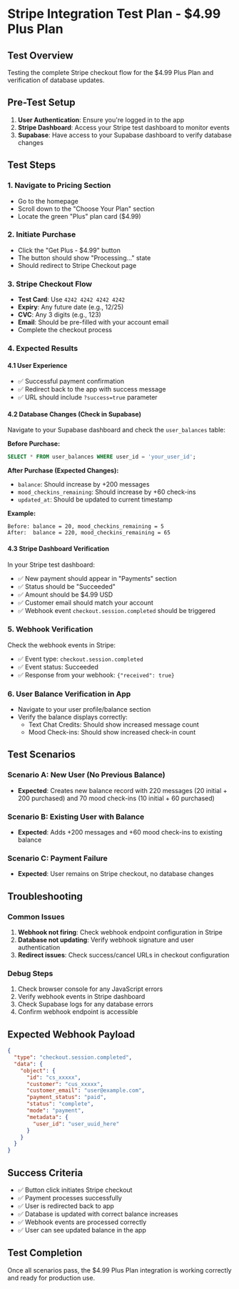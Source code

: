 # Stripe Integration Test Plan - $4.99 Plus Plan

## Test Overview

Testing the complete Stripe checkout flow for the $4.99 Plus Plan and verification of database updates.

## Pre-Test Setup

1. **User Authentication**: Ensure you're logged in to the app
2. **Stripe Dashboard**: Access your Stripe test dashboard to monitor events
3. **Supabase**: Have access to your Supabase dashboard to verify database changes

## Test Steps

### 1. Navigate to Pricing Section

- Go to the homepage
- Scroll down to the "Choose Your Plan" section
- Locate the green "Plus" plan card ($4.99)

### 2. Initiate Purchase

- Click the "Get Plus - $4.99" button
- The button should show "Processing..." state
- Should redirect to Stripe Checkout page

### 3. Stripe Checkout Flow

- **Test Card**: Use `4242 4242 4242 4242`
- **Expiry**: Any future date (e.g., 12/25)
- **CVC**: Any 3 digits (e.g., 123)
- **Email**: Should be pre-filled with your account email
- Complete the checkout process

### 4. Expected Results

#### 4.1 User Experience

- ✅ Successful payment confirmation
- ✅ Redirect back to the app with success message
- ✅ URL should include `?success=true` parameter

#### 4.2 Database Changes (Check in Supabase)

Navigate to your Supabase dashboard and check the `user_balances` table:

**Before Purchase:**

```sql
SELECT * FROM user_balances WHERE user_id = 'your_user_id';
```

**After Purchase (Expected Changes):**

- `balance`: Should increase by +200 messages
- `mood_checkins_remaining`: Should increase by +60 check-ins
- `updated_at`: Should be updated to current timestamp

**Example:**

```
Before: balance = 20, mood_checkins_remaining = 5
After:  balance = 220, mood_checkins_remaining = 65
```

#### 4.3 Stripe Dashboard Verification

In your Stripe test dashboard:

- ✅ New payment should appear in "Payments" section
- ✅ Status should be "Succeeded"
- ✅ Amount should be $4.99 USD
- ✅ Customer email should match your account
- ✅ Webhook event `checkout.session.completed` should be triggered

### 5. Webhook Verification

Check the webhook events in Stripe:

- ✅ Event type: `checkout.session.completed`
- ✅ Event status: Succeeded
- ✅ Response from your webhook: `{"received": true}`

### 6. User Balance Verification in App

- Navigate to your user profile/balance section
- Verify the balance displays correctly:
  - Text Chat Credits: Should show increased message count
  - Mood Check-ins: Should show increased check-in count

## Test Scenarios

### Scenario A: New User (No Previous Balance)

- **Expected**: Creates new balance record with 220 messages (20 initial + 200 purchased) and 70 mood check-ins (10 initial + 60 purchased)

### Scenario B: Existing User with Balance

- **Expected**: Adds +200 messages and +60 mood check-ins to existing balance

### Scenario C: Payment Failure

- **Expected**: User remains on Stripe checkout, no database changes

## Troubleshooting

### Common Issues

1. **Webhook not firing**: Check webhook endpoint configuration in Stripe
2. **Database not updating**: Verify webhook signature and user authentication
3. **Redirect issues**: Check success/cancel URLs in checkout configuration

### Debug Steps

1. Check browser console for any JavaScript errors
2. Verify webhook events in Stripe dashboard
3. Check Supabase logs for any database errors
4. Confirm webhook endpoint is accessible

## Expected Webhook Payload

```json
{
  "type": "checkout.session.completed",
  "data": {
    "object": {
      "id": "cs_xxxxx",
      "customer": "cus_xxxxx",
      "customer_email": "user@example.com",
      "payment_status": "paid",
      "status": "complete",
      "mode": "payment",
      "metadata": {
        "user_id": "user_uuid_here"
      }
    }
  }
}
```

## Success Criteria

- ✅ Button click initiates Stripe checkout
- ✅ Payment processes successfully
- ✅ User is redirected back to app
- ✅ Database is updated with correct balance increases
- ✅ Webhook events are processed correctly
- ✅ User can see updated balance in the app

## Test Completion

Once all scenarios pass, the $4.99 Plus Plan integration is working correctly and ready for production use.
